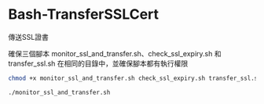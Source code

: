 # Bash-TransferSSLCert

傳送SSL證書

確保三個腳本 monitor_ssl_and_transfer.sh、check_ssl_expiry.sh 和 transfer_ssl.sh 在相同的目錄中，並確保腳本都有執行權限

```sh
chmod +x monitor_ssl_and_transfer.sh check_ssl_expiry.sh transfer_ssl.sh
```

```sh
./monitor_ssl_and_transfer.sh
```